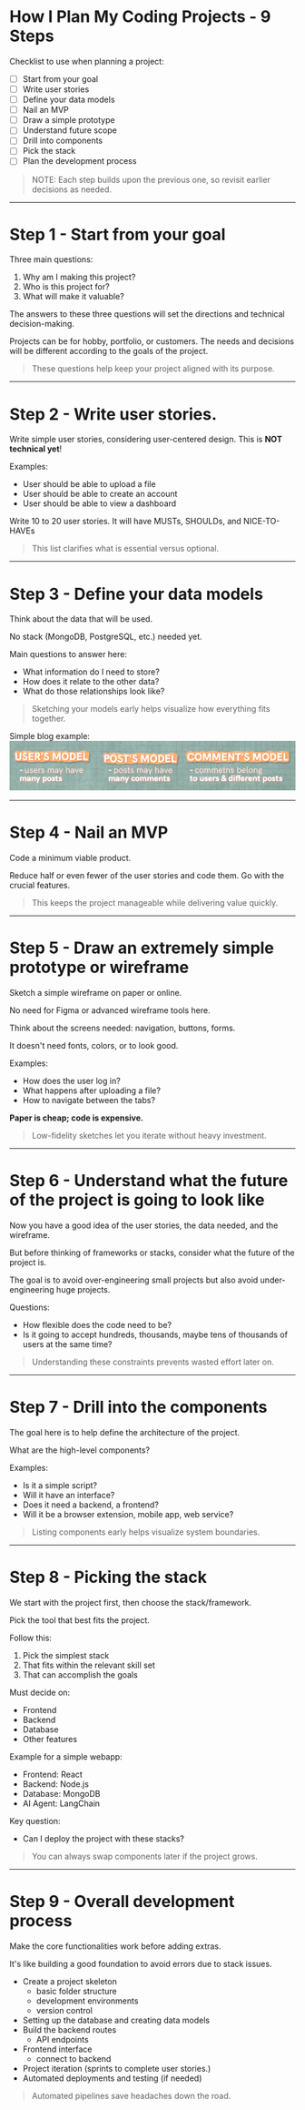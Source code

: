 # How I Plan My Coding Projects - 9 Steps

Checklist to use when planning a project:

- [ ] Start from your goal
- [ ] Write user stories
- [ ] Define your data models
- [ ] Nail an MVP
- [ ] Draw a simple prototype
- [ ] Understand future scope
- [ ] Drill into components
- [ ] Pick the stack
- [ ] Plan the development process

> NOTE: Each step builds upon the previous one, so revisit earlier
> decisions as needed.

---

# Step 1 - Start from your goal

Three main questions:
1. Why am I making this project?
2. Who is this project for?
3. What will make it valuable?

The answers to these three questions will set the directions and technical decision-making.

Projects can be for hobby, portfolio, or customers. The needs and decisions will be different according to the goals of the project.

> These questions help keep your project aligned with its purpose.

---

# Step 2 - Write user stories.

Write simple user stories, considering user-centered design.
This is **NOT technical yet**!

Examples:
* User should be able to upload a file
* User should be able to create an account
* User should be able to view a dashboard

Write 10 to 20 user stories. It will have MUSTs, SHOULDs, and NICE-TO-HAVEs

> This list clarifies what is essential versus optional.

---

# Step 3 - Define your data models

Think about the data that will be used. 

No stack (MongoDB, PostgreSQL, etc.) needed yet.

Main questions to answer here:
* What information do I need to store?
* How does it relate to the other data?
* What do those relationships look like?

> Sketching your models early helps visualize how everything fits together.

Simple blog example:
![Blog models](images\Blog_models.png)

---

# Step 4 - Nail an MVP

Code a minimum viable product.

Reduce half or even fewer of the user stories and code them. Go with the crucial features.

> This keeps the project manageable while delivering value quickly.

---

# Step 5 - Draw an extremely simple prototype or wireframe

Sketch a simple wireframe on paper or online.

No need for Figma or advanced wireframe tools here.

Think about the screens needed: navigation, buttons, forms.

It doesn't need fonts, colors, or to look good.

Examples:
* How does the user log in?
* What happens after uploading a file?
* How to navigate between the tabs?

**Paper is cheap; code is expensive.**

> Low-fidelity sketches let you iterate without heavy investment.

---

# Step 6 - Understand what the future of the project is going to look like

Now you have a good idea of the user stories, the data needed, and the wireframe.

But before thinking of frameworks or stacks, consider what the future of the project is.

The goal is to avoid over-engineering small projects but also avoid under-engineering huge projects.

Questions:
* How flexible does the code need to be?
* Is it going to accept hundreds, thousands, maybe tens of thousands of users at the same time?

> Understanding these constraints prevents wasted effort later on.

---

# Step 7 - Drill into the components

The goal here is to help define the architecture of the project.

What are the high-level components?

Examples:
* Is it a simple script?
* Will it have an interface?
* Does it need a backend, a frontend?
* Will it be a browser extension, mobile app, web service?

> Listing components early helps visualize system boundaries.

---

# Step 8 - Picking the stack

We start with the project first, then choose the stack/framework.

Pick the tool that best fits the project.

Follow this:
1. Pick the simplest stack
 2. That fits within the relevant skill set
3. That can accomplish the goals

Must decide on:
* Frontend
* Backend
* Database
* Other features

Example for a simple webapp:
* Frontend: React
* Backend: Node.js
* Database: MongoDB
* AI Agent: LangChain

Key question:
* Can I deploy the project with these stacks?

> You can always swap components later if the project grows.

---

# Step 9 - Overall development process

Make the core functionalities work before adding extras.

It's like building a good foundation to avoid errors due to stack issues.

* Create a project skeleton
  * basic folder structure
  * development environments
  * version control
* Setting up the database and creating data models
* Build the backend routes
  * API endpoints
* Frontend interface
  * connect to backend
* Project iteration (sprints to complete user stories.)
* Automated deployments and testing (if needed)

> Automated pipelines save headaches down the road.
